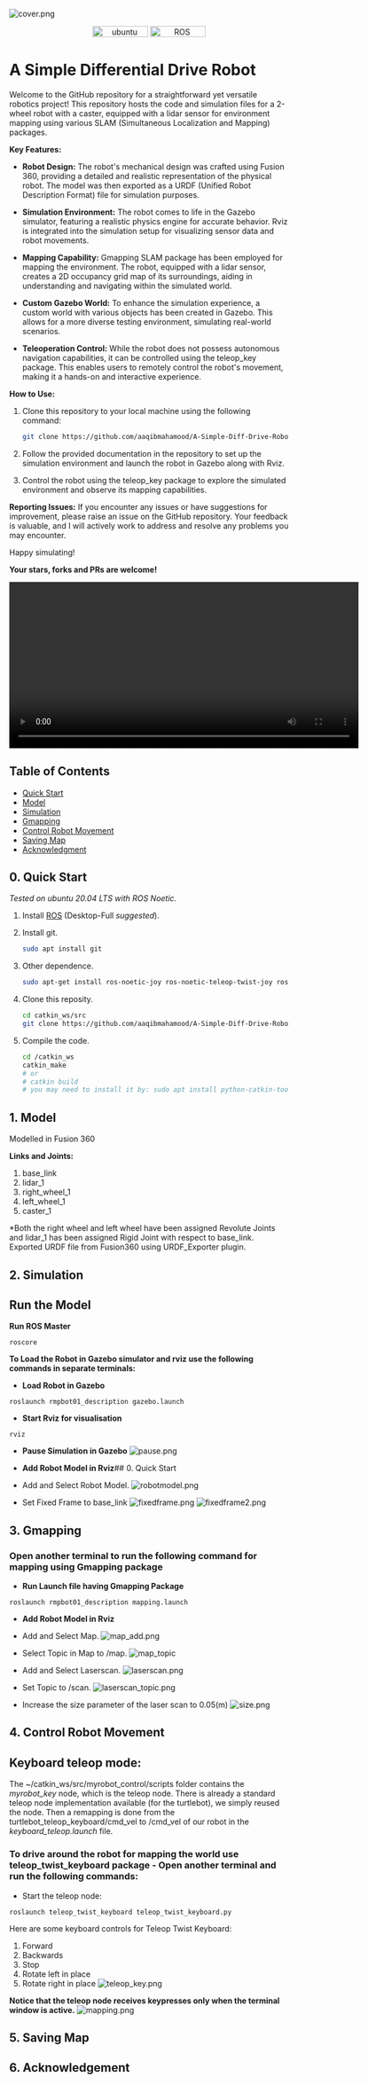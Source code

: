 ![cover.png](assets/cover.png)

<p align="center">
    <img width="100px" height="20px" src="https://img.shields.io/badge/Ubuntu-20.04-orange?logo=Ubuntu&Ubuntu-20.04"
        alt="ubuntu" />
    <img width="100px" height="20px" src="https://img.shields.io/badge/ROS-noetic-blue?logo=ROS&ROS=noetic" alt="ROS" />
</p>

# A Simple Differential Drive Robot

Welcome to the GitHub repository for a straightforward yet versatile robotics project! This repository hosts the code and simulation files for a 2-wheel robot with a caster, equipped with a lidar sensor for environment mapping using various SLAM (Simultaneous Localization and Mapping) packages.

**Key Features:**
- **Robot Design:** The robot's mechanical design was crafted using Fusion 360, providing a detailed and realistic representation of the physical robot. The model was then exported as a URDF (Unified Robot Description Format) file for simulation purposes.

- **Simulation Environment:** The robot comes to life in the Gazebo simulator, featuring a realistic physics engine for accurate behavior. Rviz is integrated into the simulation setup for visualizing sensor data and robot movements.

- **Mapping Capability:** Gmapping SLAM package has been employed for mapping the environment. The robot, equipped with a lidar sensor, creates a 2D occupancy grid map of its surroundings, aiding in understanding and navigating within the simulated world.

- **Custom Gazebo World:** To enhance the simulation experience, a custom world with various objects has been created in Gazebo. This allows for a more diverse testing environment, simulating real-world scenarios.

- **Teleoperation Control:** While the robot does not possess autonomous navigation capabilities, it can be controlled using the teleop_key package. This enables users to remotely control the robot's movement, making it a hands-on and interactive experience.

**How to Use:**
1. Clone this repository to your local machine using the following command:
   ```bash
   git clone https://github.com/aaqibmahamood/A-Simple-Diff-Drive-Robot.git
   ```

2. Follow the provided documentation in the repository to set up the simulation environment and launch the robot in Gazebo along with Rviz.

3. Control the robot using the teleop_key package to explore the simulated environment and observe its mapping capabilities.

**Reporting Issues:**
If you encounter any issues or have suggestions for improvement, please raise an issue on the GitHub repository. Your feedback is valuable, and I will actively work to address and resolve any problems you may encounter.

Happy simulating!

**Your stars, forks and PRs are welcome!**

<video width="630" height="300" src="[https://user-images.githubusercontent.com/126239/151127893-5c98ba8d-c431-4a25-bb1f-e0b33645a2b6.mp4](https://github.com/aaqibmahamood/A-Simple-Diff-Drive-Robot/assets/85380716/f0d5ee0c-7ba5-4fff-b7ab-df283bc2dcd4)"></video>


## Table of Contents
- [Quick Start](#0)
- [Model](#1)
- [Simulation](#2)
- [Gmapping](#3)
- [Control Robot Movement](#4)
- [Saving Map](#5)
- [Acknowledgment](#6)

## <span id="0">0. Quick Start

*Tested on ubuntu 20.04 LTS with ROS Noetic.*

1. Install [ROS](http://wiki.ros.org/ROS/Installation) (Desktop-Full *suggested*).

2. Install git.

    ```bash
    sudo apt install git
    ```

3. Other dependence.

    ```bash
    sudo apt-get install ros-noetic-joy ros-noetic-teleop-twist-joy ros-noetic-teleop-twist-keyboard ros-noetic-amcl ros-noetic-map-server ros-noetic-move-base ros-noetic-urdf ros-noetic-xacro ros-noetic-rqt-image-view ros-noetic-gmapping ros-noetic-navigation ros-noetic-robot-state-publisher ros-noetic-dwa-local-planner ros-noetic-joint-state-publisher-gui
    ```

4. Clone this reposity.

    ```bash
    cd catkin_ws/src
    git clone https://github.com/aaqibmahamood/A-Simple-Diff-Drive-Robot.git
    ```

5. Compile the code.
   
    ```bash
    cd /catkin_ws
    catkin_make
    # or
    # catkin build
    # you may need to install it by: sudo apt install python-catkin-tools
    ```

## <span id="1">1. Model

Modelled in Fusion 360

**Links and Joints:**

1. base_link
2. lidar_1
3. right_wheel_1
4. left_wheel_1
5. caster_1

*Both the right wheel and left wheel have been assigned Revolute Joints and lidar_1 has been assigned Rigid Joint with respect to base_link. Exported URDF file from Fusion360 using URDF_Exporter plugin.

## <span id="2">2. Simulation
## Run the Model

**Run ROS Master**
```
roscore
```
**To Load the Robot in Gazebo simulator and rviz use the following commands in separate terminals:**
* **Load Robot in Gazebo**
```
roslaunch rmpbot01_description gazebo.launch
```
* **Start Rviz for visualisation**
```
rviz
```
* **Pause Simulation in Gazebo**
![pause.png](assets/pause.png)

* **Add Robot Model in Rviz**## <span id="0">0. Quick Start
- Add and Select Robot Model.
![robotmodel.png](assets/robotmodel.png)

- Set Fixed Frame to base_link
![fixedframe.png](assets/fixedframe.png)
![fixedframe2.png](assets/fixedframe2.png)

## <span id="3">3. Gmapping
### Open another terminal to run the following command for mapping using Gmapping package

* **Run Launch file having Gmapping Package**
```
roslaunch rmpbot01_description mapping.launch
``` 
* **Add Robot Model in Rviz**
- Add and Select Map.
![map_add.png](assets/map_add.png)

- Select Topic in Map to /map.
![map_topic](assets/map_topic.png)

- Add and Select Laserscan.
![laserscan.png](assets/laserscan.png)

- Set Topic to /scan.
![laserscan_topic.png](assets/laserscan_topic.png)

- Increase the size parameter of the laser scan to 0.05(m)
![size.png](assets/size.png)

## <span id="4">4. Control Robot Movement

## Keyboard teleop mode:
The ~/catkin_ws/src/myrobot_control/scripts folder contains the *myrobot_key* node, which is the teleop node. There is already a standard teleop node implementation available (for the turtlebot), we simply reused the node. Then a remapping is done from the turtlebot_teleop_keyboard/cmd_vel to /cmd_vel of our robot in the *keyboard_teleop.launch* file.

### To drive around the robot for mapping the world use teleop_twist_keyboard package - Open another terminal and run the following commands:

* Start the teleop node:
```
roslaunch teleop_twist_keyboard teleop_twist_keyboard.py
```
Here are some keyboard controls for Teleop Twist Keyboard: 

1. Forward
2. Backwards
3. Stop
4. Rotate left in place
5. Rotate right in place
![teleop_key.png](assets/teleop_key.png)

**Notice that the teleop node receives keypresses only when the terminal window is active.**
![mapping.png](assets/mapping.png)

## <span id="5">5. Saving Map
## <span id="6">6. Acknowledgement
